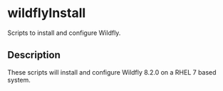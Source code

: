# wildflyInstall
Scripts to install and configure Wildfly.

## Description
These scripts will install and configure Wildfly 8.2.0 on a RHEL 7 based
system.
